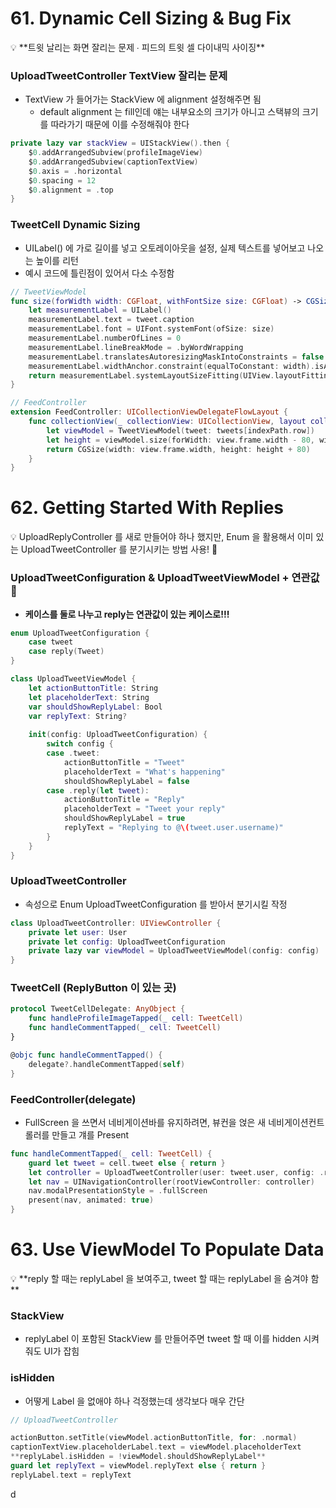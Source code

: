 # **61. Dynamic Cell Sizing & Bug Fix**

<aside>
💡 **트윗 날리는 화면 잘리는 문제 ∙ 피드의 트윗 셀 다이내믹 사이징**

</aside>

### UploadTweetController TextView 잘리는 문제

- TextView 가 들어가는 StackView 에 alignment 설정해주면 됨
    - default alignment 는 fill인데 얘는 내부요소의 크기가 아니고 스택뷰의 크기를 따라가기 때문에 이를 수정해줘야 한다

```swift
private lazy var stackView = UIStackView().then {
    $0.addArrangedSubview(profileImageView)
    $0.addArrangedSubview(captionTextView)
    $0.axis = .horizontal
    $0.spacing = 12
    $0.alignment = .top
}
```

### TweetCell Dynamic Sizing

- UILabel() 에 가로 길이를 넣고 오토레이아웃을 설정, 실제 텍스트를 넣어보고 나오는 높이를 리턴
- 예시 코드에 틀린점이 있어서 다소 수정함

```swift
// TweetViewModel
func size(forWidth width: CGFloat, withFontSize size: CGFloat) -> CGSize {
    let measurementLabel = UILabel()
    measurementLabel.text = tweet.caption
    measurementLabel.font = UIFont.systemFont(ofSize: size)
    measurementLabel.numberOfLines = 0
    measurementLabel.lineBreakMode = .byWordWrapping
    measurementLabel.translatesAutoresizingMaskIntoConstraints = false
    measurementLabel.widthAnchor.constraint(equalToConstant: width).isActive = true
    return measurementLabel.systemLayoutSizeFitting(UIView.layoutFittingCompressedSize)
}

// FeedController
extension FeedController: UICollectionViewDelegateFlowLayout {
    func collectionView(_ collectionView: UICollectionView, layout collectionViewLayout: UICollectionViewLayout, sizeForItemAt indexPath: IndexPath) -> CGSize {
        let viewModel = TweetViewModel(tweet: tweets[indexPath.row])
        let height = viewModel.size(forWidth: view.frame.width - 80, withFontSize: 14).height
        return CGSize(width: view.frame.width, height: height + 80)
    }
}
```

# **62. Getting Started With Replies**

<aside>
💡 UploadReplyController 를 새로 만들어야 하나 했지만, Enum 을 활용해서 이미 있는 UploadTweetController 를 분기시키는 방법 사용! 👏

</aside>

### UploadTweetConfiguration & UploadTweetViewModel + 연관값 👏

- **케이스를 둘로 나누고 reply는 연관값이 있는 케이스로!!!**

```swift
enum UploadTweetConfiguration {
    case tweet
    case reply(Tweet)
}

class UploadTweetViewModel {
    let actionButtonTitle: String
    let placeholderText: String
    var shouldShowReplyLabel: Bool
    var replyText: String?
    
    init(config: UploadTweetConfiguration) {
        switch config {
        case .tweet:
            actionButtonTitle = "Tweet"
            placeholderText = "What's happening"
            shouldShowReplyLabel = false
        case .reply(let tweet):
            actionButtonTitle = "Reply"
            placeholderText = "Tweet your reply"
            shouldShowReplyLabel = true
            replyText = "Replying to @\(tweet.user.username)"
        }
    }
}
```

### UploadTweetController

- 속성으로 Enum UploadTweetConfiguration 를 받아서 분기시킬 작정

```swift
class UploadTweetController: UIViewController {
    private let user: User
    private let config: UploadTweetConfiguration
    private lazy var viewModel = UploadTweetViewModel(config: config)
}
```

### TweetCell (ReplyButton 이 있는 곳)

```swift
protocol TweetCellDelegate: AnyObject {
    func handleProfileImageTapped(_ cell: TweetCell)
    func handleCommentTapped(_ cell: TweetCell)
}

@objc func handleCommentTapped() {
    delegate?.handleCommentTapped(self)
}
```

### FeedController(delegate)

- FullScreen 을 쓰면서 네비게이션바를 유지하려면, 뷰컨을 얹은 새 네비게이션컨트롤러를 만들고 걔를 Present

```swift
func handleCommentTapped(_ cell: TweetCell) {
    guard let tweet = cell.tweet else { return }
    let controller = UploadTweetController(user: tweet.user, config: .reply(tweet))
    let nav = UINavigationController(rootViewController: controller)
    nav.modalPresentationStyle = .fullScreen
    present(nav, animated: true)
}
```

# **63. Use ViewModel To Populate Data**

<aside>
💡 **reply 할 때는 replyLabel 을 보여주고, tweet 할 때는 replyLabel 을 숨겨야 함**

</aside>

### StackView

- replyLabel 이 포함된 StackView 를 만들어주면 tweet 할 때 이를 hidden 시켜줘도 UI가 잡힘

### isHidden

- 어떻게 Label 을 없애야 하나 걱정했는데 생각보다 매우 간단

```swift
// UploadTweetController

actionButton.setTitle(viewModel.actionButtonTitle, for: .normal)
captionTextView.placeholderLabel.text = viewModel.placeholderText
**replyLabel.isHidden = !viewModel.shouldShowReplyLabel**
guard let replyText = viewModel.replyText else { return }
replyLabel.text = replyText
```

d
